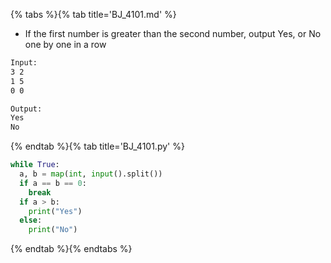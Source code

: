 {% tabs %}{% tab title='BJ_4101.md' %}

* If the first number is greater than the second number, output Yes, or No one by one in a row

```txt
Input:
3 2
1 5
0 0

Output:
Yes
No
```

{% endtab %}{% tab title='BJ_4101.py' %}

```py
while True:
  a, b = map(int, input().split())
  if a == b == 0:
    break
  if a > b:
    print("Yes")
  else:
    print("No")
```

{% endtab %}{% endtabs %}
